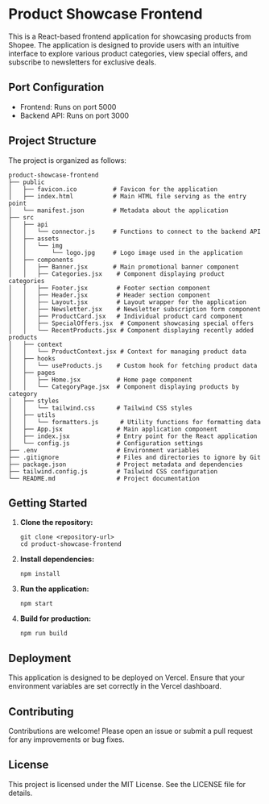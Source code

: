 # Product Showcase Frontend

This is a React-based frontend application for showcasing products from Shopee. The application is designed to provide users with an intuitive interface to explore various product categories, view special offers, and subscribe to newsletters for exclusive deals.

## Port Configuration
- Frontend: Runs on port 5000
- Backend API: Runs on port 3000

## Project Structure

The project is organized as follows:

```
product-showcase-frontend
├── public
│   ├── favicon.ico          # Favicon for the application
│   ├── index.html           # Main HTML file serving as the entry point
│   └── manifest.json        # Metadata about the application
├── src
│   ├── api
│   │   └── connector.js     # Functions to connect to the backend API
│   ├── assets
│   │   └── img
│   │       └── logo.jpg     # Logo image used in the application
│   ├── components
│   │   ├── Banner.jsx       # Main promotional banner component
│   │   ├── Categories.jsx    # Component displaying product categories
│   │   ├── Footer.jsx        # Footer section component
│   │   ├── Header.jsx        # Header section component
│   │   ├── Layout.jsx        # Layout wrapper for the application
│   │   ├── Newsletter.jsx    # Newsletter subscription form component
│   │   ├── ProductCard.jsx   # Individual product card component
│   │   ├── SpecialOffers.jsx  # Component showcasing special offers
│   │   └── RecentProducts.jsx # Component displaying recently added products
│   ├── context
│   │   └── ProductContext.jsx # Context for managing product data
│   ├── hooks
│   │   └── useProducts.js    # Custom hook for fetching product data
│   ├── pages
│   │   ├── Home.jsx          # Home page component
│   │   └── CategoryPage.jsx  # Component displaying products by category
│   ├── styles
│   │   └── tailwind.css      # Tailwind CSS styles
│   ├── utils
│   │   └── formatters.js      # Utility functions for formatting data
│   ├── App.jsx               # Main application component
│   ├── index.jsx             # Entry point for the React application
│   └── config.js             # Configuration settings
├── .env                      # Environment variables
├── .gitignore                # Files and directories to ignore by Git
├── package.json              # Project metadata and dependencies
├── tailwind.config.js        # Tailwind CSS configuration
└── README.md                 # Project documentation
```

## Getting Started

1. **Clone the repository:**
   ```
   git clone <repository-url>
   cd product-showcase-frontend
   ```

2. **Install dependencies:**
   ```
   npm install
   ```

3. **Run the application:**
   ```
   npm start
   ```

4. **Build for production:**
   ```
   npm run build
   ```

## Deployment

This application is designed to be deployed on Vercel. Ensure that your environment variables are set correctly in the Vercel dashboard.

## Contributing

Contributions are welcome! Please open an issue or submit a pull request for any improvements or bug fixes.

## License

This project is licensed under the MIT License. See the LICENSE file for details.